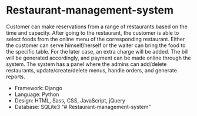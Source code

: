 # Restaurant-management-system

Customer can make reservations from a range of restaurants based on 
the time and capacity. After going to the restaurant, the customer is able 
to select foods from the online menu of the corresponding restaurant. 
Either the customer can serve himself/herself or the waiter can bring the 
food to the specific table. For the later case, an extra charge will be 
added. The bill will be generated accordingly, and payment can be made 
online through the system.
The system has a panel where the admins can add/delete restaurants, 
update/create/delete menus, handle orders, and generate reports.

* Framework: Django
* Language: Python
* Design: HTML, Sass, CSS, JavaScript, jQuery
* Database: SQLite3
"# Restaurant-management-system" 
